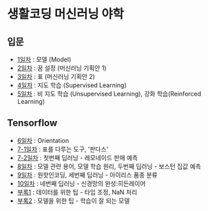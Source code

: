 # 생활코딩 머신러닝 야학

## 입문
- [1일차](https://github.com/LimEunSeop/MachineLearning-Yahak-TIL/blob/master/day01-model.md) : 모델 (Model)
- [2일차](https://github.com/LimEunSeop/MachineLearning-Yahak-TIL/blob/master/day02-dream.md) : 꿈 설정 (머신러닝 기획안 1)
- [3일차](https://github.com/LimEunSeop/MachineLearning-Yahak-TIL/blob/master/day03-table.md) : 표 (머신러닝 기획안 2)
- [4일차](https://github.com/LimEunSeop/MachineLearning-Yahak-TIL/blob/master/day04-supervised-learning.md) : 지도 학습 (Supervised Learning)
- [5일차](https://github.com/LimEunSeop/MachineLearning-Yahak-TIL/blob/master/day05-unsupervised,reinforced-learning.md) : 비 지도 학습 (Unsupervised Learning), 강화 학습(Reinforced Learning)

## Tensorflow
- [6일차](https://github.com/LimEunSeop/MachineLearning-Yahak-TIL/blob/master/day06-tensorflow-orientation.md) : Orientation
- [7-1일차](https://github.com/LimEunSeop/MachineLearning-Yahak-TIL/blob/master/%EC%8B%A4%EC%8A%B51_%ED%91%9C%EB%A5%BC_%EB%8B%A4%EB%A3%A8%EB%8A%94_%EB%8F%84%EA%B5%AC_%ED%8C%90%EB%8B%A4%EC%8A%A4_ipynb%EC%9D%98_%EC%82%AC%EB%B3%B8.ipynb) : 표를 다루는 도구, '판다스'
- [7-2일차](https://github.com/LimEunSeop/MachineLearning-Yahak-TIL/blob/master/%EC%8B%A4%EC%8A%B52_%EB%A0%88%EB%AA%A8%EB%84%A4%EC%9D%B4%EB%93%9C_%ED%8C%90%EB%A7%A4_%EC%98%88%EC%B8%A1_ipynb%EC%9D%98_%EC%82%AC%EB%B3%B8.ipynb) : 첫번째 딥러닝 - 레모네이드 판매 예측
- [8일차](https://github.com/LimEunSeop/TIL-MachineLearning-Yahak/blob/master/practice3_boston_ipynb의_사본.ipynb) : 모델 관련 용어, 모델 학습 원리, 두번째 딥러닝 - 보스턴 집값 예측
- [9일차](https://github.com/LimEunSeop/TIL-MachineLearning-Yahak/blob/master/practice4_iris_ipynb의_사본.ipynb) : 원핫인코딩, 세번째 딥러닝 - 아이리스 품종 분류
- [10일차](https://github.com/LimEunSeop/TIL-MachineLearning-Yahak/blob/master/practice5_multilayer_ipynb의_사본.ipynb) : 네번째 딥러닝 - 신경망의 완성:히든레이어
- [부록1](https://github.com/LimEunSeop/TIL-MachineLearning-Yahak/blob/master/appendix1_data_ipynb의_사본.ipynb) : 데이터를 위한 팁 - 타입 조정, NaN 처리
- [부록2](https://github.com/LimEunSeop/TIL-MachineLearning-Yahak/blob/master/appendix2_model_ipynb의_사본.ipynb) : 모델을 위한 팁 - 학습이 잘 되는 모델
